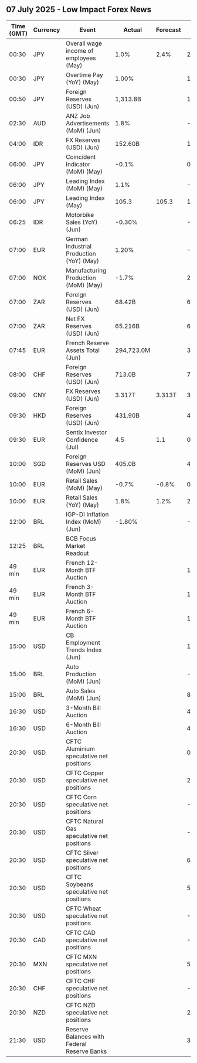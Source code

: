 ## 07 July 2025 - Low Impact Forex News

| Time (GMT) | Currency | Event | Actual | Forecast | Previous |
|------|----------|-------|--------|----------|----------|
| 00:30 | JPY | Overall wage income of employees (May) | 1.0% | 2.4% | 2.0% |
| 00:30 | JPY | Overtime Pay (YoY) (May) | 1.00% |  | 1.30% |
| 00:50 | JPY | Foreign Reserves (USD) (Jun) | 1,313.8B |  | 1,298.1B |
| 02:30 | AUD | ANZ Job Advertisements (MoM) (Jun) | 1.8% |  | -0.6% |
| 04:00 | IDR | FX Reserves (USD) (Jun) | 152.60B |  | 152.50B |
| 06:00 | JPY | Coincident Indicator (MoM) (May) | -0.1% |  | 0.2% |
| 06:00 | JPY | Leading Index (MoM) (May) | 1.1% |  | -3.4% |
| 06:00 | JPY | Leading Index (May) | 105.3 | 105.3 | 104.2 |
| 06:25 | IDR | Motorbike Sales (YoY) (Jun) | -0.30% |  | -0.10% |
| 07:00 | EUR | German Industrial Production (YoY) (May) | 1.20% |  | -2.24% |
| 07:00 | NOK | Manufacturing Production (MoM) (May) | -1.7% |  | 2.9% |
| 07:00 | ZAR | Foreign Reserves (USD) (Jun) | 68.42B |  | 68.12B |
| 07:00 | ZAR | Net FX Reserves (USD) (Jun) | 65.216B |  | 64.804B |
| 07:45 | EUR | French Reserve Assets Total (Jun) | 294,723.0M |  | 304,609.0M |
| 08:00 | CHF | Foreign Reserves (USD) (Jun) | 713.0B |  | 703.6B |
| 09:00 | CNY | FX Reserves (USD) (Jun) | 3.317T | 3.313T | 3.285T |
| 09:30 | HKD | Foreign Reserves (USD) (Jun) | 431.90B |  | 431.10B |
| 09:30 | EUR | Sentix Investor Confidence (Jul) | 4.5 | 1.1 | 0.2 |
| 10:00 | SGD | Foreign Reserves USD (MoM) (Jun) | 405.0B |  | 401.7B |
| 10:00 | EUR | Retail Sales (MoM) (May) | -0.7% | -0.8% | 0.3% |
| 10:00 | EUR | Retail Sales (YoY) (May) | 1.8% | 1.2% | 2.7% |
| 12:00 | BRL | IGP-DI Inflation Index (MoM) (Jun) | -1.80% |  | -0.85% |
| 12:25 | BRL | BCB Focus Market Readout |  |  |  |
| 49 min | EUR | French 12-Month BTF Auction |  |  | 1.918% |
| 49 min | EUR | French 3-Month BTF Auction |  |  | 1.957% |
| 49 min | EUR | French 6-Month BTF Auction |  |  | 1.949% |
| 15:00 | USD | CB Employment Trends Index (Jun) |  |  | 107.49 |
| 15:00 | BRL | Auto Production (MoM) (Jun) |  |  | -5.9% |
| 15:00 | BRL | Auto Sales (MoM) (Jun) |  |  | 8.1% |
| 16:30 | USD | 3-Month Bill Auction |  |  | 4.250% |
| 16:30 | USD | 6-Month Bill Auction |  |  | 4.150% |
| 20:30 | USD | CFTC Aluminium speculative net positions |  |  | 0.7K |
| 20:30 | USD | CFTC Copper speculative net positions |  |  | 29.4K |
| 20:30 | USD | CFTC Corn speculative net positions |  |  | -130.6K |
| 20:30 | USD | CFTC Natural Gas speculative net positions |  |  | -93.8K |
| 20:30 | USD | CFTC Silver speculative net positions |  |  | 62.9K |
| 20:30 | USD | CFTC Soybeans speculative net positions |  |  | 55.9K |
| 20:30 | USD | CFTC Wheat speculative net positions |  |  | -71.2K |
| 20:30 | CAD | CFTC CAD speculative net positions |  |  | -53.2K |
| 20:30 | MXN | CFTC MXN speculative net positions |  |  | 51.3K |
| 20:30 | CHF | CFTC CHF speculative net positions |  |  | -20.9K |
| 20:30 | NZD | CFTC NZD speculative net positions |  |  | 2.8K |
| 21:30 | USD | Reserve Balances with Federal Reserve Banks |  |  | 3.347T |
